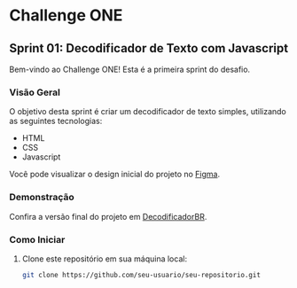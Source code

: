 # Challenge ONE

## Sprint 01: Decodificador de Texto com Javascript

Bem-vindo ao Challenge ONE! Esta é a primeira sprint do desafio.

### Visão Geral

O objetivo desta sprint é criar um decodificador de texto simples, utilizando as seguintes tecnologias:

- HTML
- CSS
- Javascript

Você pode visualizar o design inicial do projeto no [Figma](https://abrir.link/iqEGo).

### Demonstração

Confira a versão final do projeto em [DecodificadorBR](https://decodificadorbr.vercel.app/).

### Como Iniciar

1. Clone este repositório em sua máquina local:

   ```bash
   git clone https://github.com/seu-usuario/seu-repositorio.git
